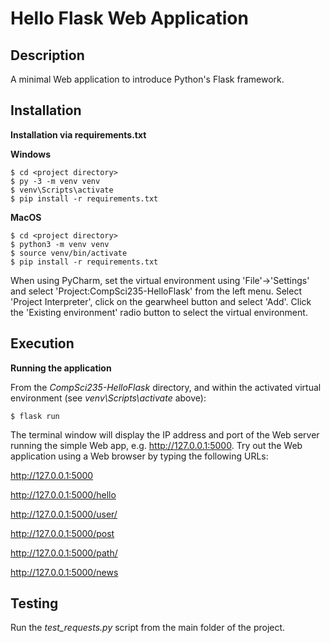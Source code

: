 # Hello Flask Web Application

## Description

A minimal Web application to introduce Python's Flask framework. 

## Installation

**Installation via requirements.txt**

**Windows**
```shell
$ cd <project directory>
$ py -3 -m venv venv
$ venv\Scripts\activate
$ pip install -r requirements.txt
```

**MacOS**
```shell
$ cd <project directory>
$ python3 -m venv venv
$ source venv/bin/activate
$ pip install -r requirements.txt
```

When using PyCharm, set the virtual environment using 'File'->'Settings' and select 'Project:CompSci235-HelloFlask' from the left menu. Select 'Project Interpreter', click on the gearwheel button and select 'Add'. Click the 'Existing environment' radio button to select the virtual environment. 

## Execution

**Running the application**

From the *CompSci235-HelloFlask* directory, and within the activated virtual environment (see *venv\Scripts\activate* above):

````shell
$ flask run
```` 

The terminal window will display the IP address and port of the Web server running the simple Web app, e.g. http://127.0.0.1:5000. Try out the Web application using a Web browser by typing the following URLs:

http://127.0.0.1:5000

http://127.0.0.1:5000/hello

http://127.0.0.1:5000/user/<your-name>

http://127.0.0.1:5000/post<id>

http://127.0.0.1:5000/path/<path>

http://127.0.0.1:5000/news


## Testing

Run the *test_requests.py* script from the main folder of the project. 

 